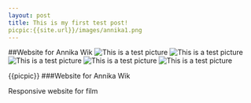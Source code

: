 ```yaml
---
layout: post
title: This is my first test post!
picpic:{{site.url}}/images/annika1.png
---
```

##Website for Annika Wik
![This is a test picture]({{site.url}}/images/annika1.png)
![This is a test picture]({{site.url}}/images/annika2.png)
![This is a test picture]({{site.url}}/images/annika3.png)
![This is a test picture]({{site.url}}/images/annika4.png)
![This is a test picture]({{site.url}}/images/annika5.png)

{{picpic}}
###Website for Annika Wik

Responsive website for film

